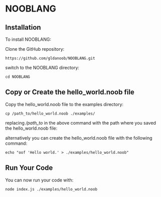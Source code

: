 # NOOBLANG

## Installation

To install NOOBLANG:

Clone the GitHub repository:

`https://github.com/gldanoob/NOOBLANG.git`

switch to the NOOBLANG directory:

`cd NOOBLANG`

## Copy or Create the hello_world.noob file

Copy the hello_world.noob file to the examples directory:

`cp /path_to/hello_world.noob ./examples/`

replacing */path_to* in the above command with the path where you saved the hello_world.noob file:

alternatively you can create the hello_world.noob file with the following command:

`echo "oof 'Hello world.' > ./examples/hello_world.noob"`
 
## Run Your Code

You can now run your code with: 

`node index.js ./examples/hello_world.noob`
